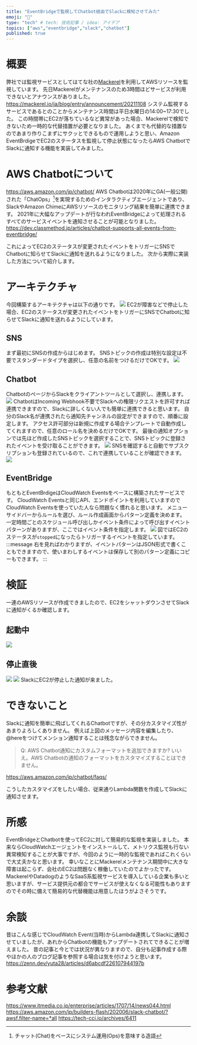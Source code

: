 ```yaml
---
title: "EventBridgeで監視してChatbot経由でSlackに検知させてみた"
emoji: "🐁"
type: "tech" # tech: 技術記事 / idea: アイデア
topics: ["aws","eventbridge","slack","chatbot"]
published: true
---
```


# 概要
弊社では監視サービスとしてはてな社の[Mackerel](https://ja.mackerel.io/)を利用してAWSリソースを監視しています。
先日Mackerelがメンテナンスのため3時間ほどサービスが利用できないとアナウンスがありました。
https://mackerel.io/ja/blog/entry/announcement/20211108
システム監視するサービスであるとのことからメンテナンス時間は平日水曜日の14:00~17:30でした。
この時間帯にEC2が落ちているなど異常があった場合、Mackerelで検知できないため一時的な代替措置が必要となりました。
あくまでも代替的な措置なのであまり作りこまずにサクッとできるもので運用しようと思い、Amazon EventBrdigeでEC2のステータスを監視して停止状態になったらAWS ChatbotでSlackに通知する機能を実装してみました。

# AWS Chatbotについて
https://aws.amazon.com/jp/chatbot/
AWS Chatbotは2020年にGA(一般公開)された「ChatOps」[^1]を実現するためのインタラクティブエージェントであり、SlackやAmazon ChimeにAWSリソースのモニタリング結果を簡単に連携できます。
2021年に大幅なアップデートが行なわれEventBridgeによって処理されるすべてのサービスイベントを通知させることが可能となりました。
https://dev.classmethod.jp/articles/chatbot-supports-all-events-from-eventbridge/

これによってEC2のステータスが変更されたイベントをトリガーにSNSでChatbotに知らせてSlackに通知を送れるようになりました。
次から実際に実装した方法について紹介します。

[^1]: チャット(Chat)をベースにシステム運用(Ops)を意味する造語

# アーキテクチャ
今回構築するアーキテクチャは以下の通りです。
![](/images/eventbridge-slack/image1.png)
EC2が障害などで停止した場合、EC2のステータスが変更されたイベントをトリガーにSNSでChatbotに知らせてSlackに通知を送れるようにしています。
## SNS
まず最初にSNSの作成からはじめます。
SNSトピックの作成は特別な設定は不要でスタンダードタイプを選択し、任意の名前をつけるだけでOKです。
![](/images/eventbridge-slack/image3.png)

## Chatbot
ChatbotのページからSlackをクライアントツールとして選択し、連携します。
![](/images/eventbridge-slack/image2.png)
ChatbotはIncoming Webhook不要でSlackへの権限リクエストを許可すれば連携できますので、Slackに詳しくない人でも簡単に連携できると思います。
自分のSlack名が連携されたら通知先チャンネルの設定ができますので、順番に設定します。
アクセス許可部分は新規に作成する場合テンプレートで自動作成してくれますので、任意のロール名を決めるだけでOKです。
最後の通知オプションでは先ほど作成したSNSトピックを選択することで、SNSトピックに登録されたイベントを受け取ることができます。
![](/images/eventbridge-slack/image4.png)
SNSを確認すると自動でサブスクリプションも登録されているので、これで連携していることが確認できます。
![](/images/eventbridge-slack/image6.png)

## EventBridge
もともとEventBrdigeはCloudWatch Eventsをベースに構築されたサービスです。
CloudWatch Eventsと同じAPI、エンドポイントを利用していますのでCloudWatch Eventsを使っていた人なら問題なく慣れると思います。
メニューサイドバーからルールを選び、ルール作成画面からパターン定義を決めます。
一定時間ごとのスケジュール呼び出しかイベント条件によって呼び出すイベントパターンがありますが、ここではイベント条件を指定します。
![](/images/eventbridge-slack/image5.png)
図ではEC2のステータスが`stopped`になったらトリガーするイベントを指定しています。
:::message
右を見ればわかりますが、イベントパターンはJSON形式で書くこともできますので、使いまわしするイベントは保存して別のパターン定義にコピーもできます。
:::

# 検証
一連のAWSリソースが作成できましたので、EC2をシャットダウンさせてSlackに通知がくるか確認します。

## 起動中
![](/images/eventbridge-slack/image7.png)

## 停止直後
![](/images/eventbridge-slack/image8.png)
![](/images/eventbridge-slack/image9.png)
SlackにEC2が停止した通知が来ました。

# できないこと
Slackに通知を簡単に飛ばしてくれるChatbotですが、その分カスタマイズ性があまりよろしくありません。
例えば上図のメッセージ内容を編集したり、@hereをつけてメンション通知することは残念ながらできません。

> Q: AWS Chatbot通知にカスタムフォーマットを追加できますか?
> いいえ。AWS Chatbotの通知のフォーマットをカスタマイズすることはできません。

https://aws.amazon.com/jp/chatbot/faqs/

こうしたカスタマイズをしたい場合、従来通りLambda関数を作成してSlackに通知させます。

# 所感
EventBridgeとChatbotを使ってEC2に対して簡易的な監視を実装しました。
本来ならCloudWatchエージェントをインストールして、メトリクス監視も行ない異常検知することが大事ですが、今回のように一時的な監視であればこれくらいで大丈夫かなと思います。
幸いなことにMackerelメンテナンス期間中に大きな障害は起こらず、会社のEC2は問題なく稼働していたのでよかったです。
MackerelやDatadogのようなSaaS系監視サービスを導入している企業も多いと思いますが、サービス提供元の都合でサービスが使えなくなる可能性もありますのでその時に備えて簡易的な代替機能は用意したほうがよさそうです。

# 余談
昔はこんな感じでCloudWatch Event(当時)からLambda連携してSlackに通知させていましたが、あれからChatbotの機能もアップデートされてできることが増えました。
昔の記事と今とでは状況が異なりますので、自分も記事作成する際やほかの人のブログ記事を参照する場合は気を付けようと思います。
https://zenn.dev/yuta28/articles/d6abcdf226107944197b

# 参考文献
https://www.itmedia.co.jp/enterprise/articles/1707/14/news044.html
https://aws.amazon.com/jp/builders-flash/202006/slack-chatbot/?awsf.filter-name=*all
https://tech-cci.io/archives/6411